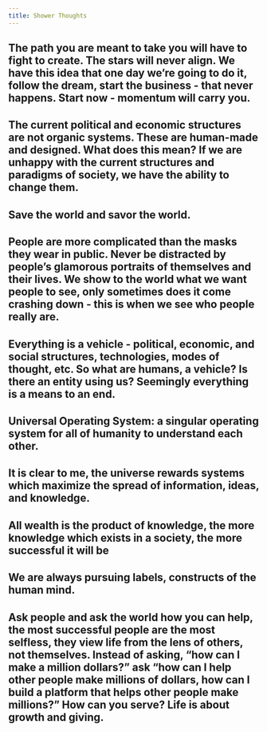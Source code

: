 ```yaml
---
title: Shower Thoughts
---
```


The path you are meant to take you will have to fight to create. The stars will never align. We have this idea that one day we’re going to do it, follow the dream, start the business - that never happens. Start now - momentum will carry you.
---

The current political and economic structures are not organic systems. These are human-made and designed. What does this mean? If we are unhappy with the current structures and paradigms of society, we have the ability to change them. 
---

Save the world and savor the world. 
---

People are more complicated than the masks they wear in public. Never be distracted by people’s glamorous portraits of themselves and their lives. We show to the world what we want people to see, only sometimes does it come crashing down - this is when we see who people really are. 
---

Everything is a vehicle - political, economic, and social structures, technologies, modes of thought, etc. So what are humans, a vehicle? Is there an entity using us? Seemingly everything is a means to an end. 
---

Universal Operating System: a singular operating system for all of humanity to understand each other.
---
 
It is clear to me, the universe rewards systems which maximize the spread of information, ideas, and knowledge. 
---
 
All wealth is the product of knowledge, the more knowledge which exists in a society, the more successful it will be
---
 
We are always pursuing labels, constructs of the human mind.
---

Ask people and ask the world how you can help, the most successful people are the most selfless, they view life from the lens of others, not themselves. Instead of asking, “how can I make a million dollars?” ask “how can I help other people make millions of dollars, how can I build a platform that helps other people make millions?” How can you serve? Life is about growth and giving. 
--- 

